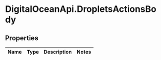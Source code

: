 # DigitalOceanApi.DropletsActionsBody

## Properties
Name | Type | Description | Notes
------------ | ------------- | ------------- | -------------
